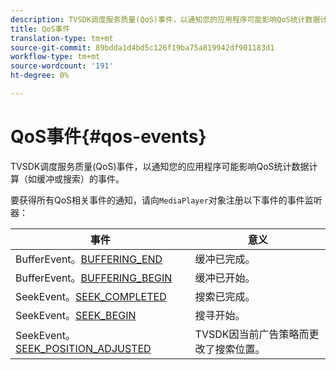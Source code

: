 ```yaml
---
description: TVSDK调度服务质量(QoS)事件，以通知您的应用程序可能影响QoS统计数据计算（如缓冲或搜索）的事件。
title: QoS事件
translation-type: tm+mt
source-git-commit: 89bdda1d4bd5c126f19ba75a819942df901183d1
workflow-type: tm+mt
source-wordcount: '191'
ht-degree: 0%

---
```



# QoS事件{#qos-events}

TVSDK调度服务质量(QoS)事件，以通知您的应用程序可能影响QoS统计数据计算（如缓冲或搜索）的事件。

要获得所有QoS相关事件的通知，请向`MediaPlayer`对象注册以下事件的事件监听器：

| 事件 | 意义 |
|---|---|
| BufferEvent。[BUFFERING_END](https://help.adobe.com/en_US/primetime/api/psdk/asdoc-dhls_1.4/com/adobe/mediacore/events/BufferEvent.html#BUFFERING_END) | 缓冲已完成。 |
| BufferEvent。[BUFFERING_BEGIN](https://help.adobe.com/en_US/primetime/api/psdk/asdoc-dhls_1.4/com/adobe/mediacore/events/BufferEvent.html#BUFFERING_BEGIN) | 缓冲已开始。 |
| SeekEvent。[SEEK_COMPLETED](https://help.adobe.com/en_US/primetime/api/psdk/asdoc-dhls_1.4/com/adobe/mediacore/events/SeekEvent.html#SEEK_END) | 搜索已完成。 |
| SeekEvent。[SEEK_BEGIN](https://help.adobe.com/en_US/primetime/api/psdk/asdoc-dhls_1.4/com/adobe/mediacore/events/SeekEvent.html#SEEK_BEGIN) | 搜寻开始。 |
| SeekEvent。[SEEK_POSITION_ADJUSTED](https://help.adobe.com/en_US/primetime/api/psdk/asdoc-dhls_1.4/com/adobe/mediacore/events/SeekEvent.html#SEEK_POSITION_ADJUSTED) | TVSDK因当前广告策略而更改了搜索位置。 |

